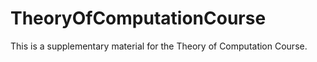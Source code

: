 # TheoryOfComputationCourse
This is a supplementary material for the Theory of Computation Course. 
